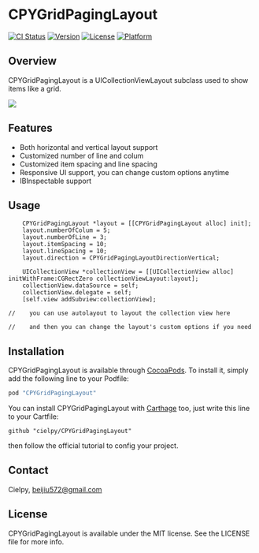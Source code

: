 # CPYGridPagingLayout

[![CI Status](http://img.shields.io/travis/cielpy/CPYGridPagingLayout.svg?style=flat)](https://travis-ci.org/Cielpy/CPYGridPagingLayout)
[![Version](https://img.shields.io/cocoapods/v/CPYGridPagingLayout.svg?style=flat)](http://cocoapods.org/pods/CPYGridPagingLayout)
[![License](https://img.shields.io/cocoapods/l/CPYGridPagingLayout.svg?style=flat)](http://cocoapods.org/pods/CPYGridPagingLayout)
[![Platform](https://img.shields.io/cocoapods/p/CPYGridPagingLayout.svg?style=flat)](http://cocoapods.org/pods/CPYGridPagingLayout)

## Overview

CPYGridPagingLayout is a UICollectionViewLayout subclass used to show items like a grid.

![](https://ws3.sinaimg.cn/bmiddle/74681984gw1f9wnw40goej20hs0vkaas.jpg)

## Features

* Both horizontal and vertical layout support
* Customized number of line and colum
* Customized item spacing and line spacing 
* Responsive UI support, you can change custom options anytime
* IBInspectable support

## Usage


```
    CPYGridPagingLayout *layout = [[CPYGridPagingLayout alloc] init];
    layout.numberOfColum = 5;
    layout.numberOfLine = 3;
    layout.itemSpacing = 10;
    layout.lineSpacing = 10;
    layout.direction = CPYGridPagingLayoutDirectionVertical;
    
    UICollectionView *collectionView = [[UICollectionView alloc] initWithFrame:CGRectZero collectionViewLayout:layout];
    collectionView.dataSource = self;
    collectionView.delegate = self;
    [self.view addSubview:collectionView];
    
//    you can use autolayout to layout the collection view here
    
//    and then you can change the layout's custom options if you need
```

## Installation

CPYGridPagingLayout is available through [CocoaPods](http://cocoapods.org). To install
it, simply add the following line to your Podfile:

```ruby
pod "CPYGridPagingLayout"
```

You can install CPYGridPagingLayout with [Carthage](https://github.com/Carthage/Carthage) too, just write this line to your Cartfile:

```
github "cielpy/CPYGridPagingLayout"
```

then follow the official tutorial to config your project.

## Contact

Cielpy, beijiu572@gmail.com

## License

CPYGridPagingLayout is available under the MIT license. See the LICENSE file for more info.


